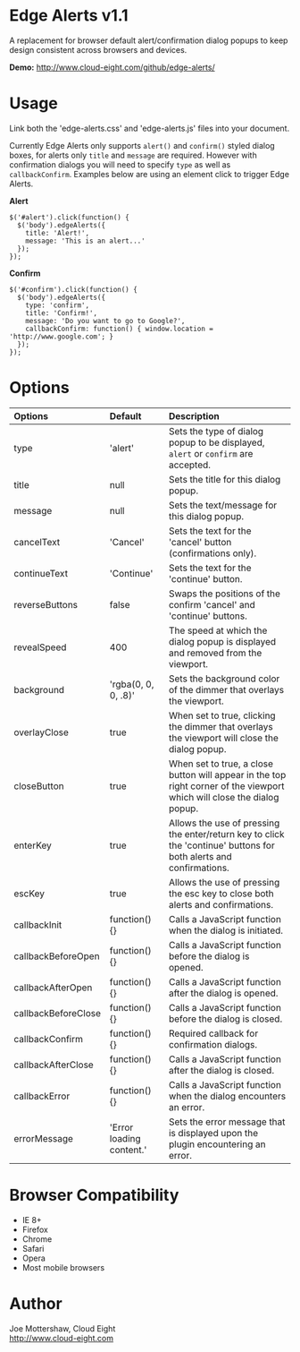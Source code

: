 Edge Alerts v1.1
================

A replacement for browser default alert/confirmation dialog popups to keep design consistent across browsers and devices.

**Demo:** http://www.cloud-eight.com/github/edge-alerts/


Usage
=====

Link both the 'edge-alerts.css' and 'edge-alerts.js' files into your document.

Currently Edge Alerts only supports `alert()` and `confirm()` styled dialog boxes, for alerts only `title` and `message` are required.
However with confirmation dialogs you will need to specify `type` as well as `callbackConfirm`.
Examples below are using an element click to trigger Edge Alerts.

**Alert**

```
$('#alert').click(function() {
  $('body').edgeAlerts({
    title: 'Alert!',
    message: 'This is an alert...'
  });
});
```

**Confirm**

```
$('#confirm').click(function() {
  $('body').edgeAlerts({
    type: 'confirm',
    title: 'Confirm!',
    message: 'Do you want to go to Google?',
    callbackConfirm: function() { window.location = 'http://www.google.com'; }
  });
});
```


Options
=======

| Options             | Default                  | Description |
|:--------------------|:-------------------------|:------------|
| type                | 'alert'                  | Sets the type of dialog popup to be displayed, `alert` or `confirm` are accepted. |
| title               | null                     | Sets the title for this dialog popup. |
| message             | null                     | Sets the text/message for this dialog popup. |
| cancelText          | 'Cancel'                 | Sets the text for the 'cancel' button (confirmations only). |
| continueText        | 'Continue'               | Sets the text for the 'continue' button. |
| reverseButtons      | false                    | Swaps the positions of the confirm 'cancel' and 'continue' buttons. |
| revealSpeed         | 400                      | The speed at which the dialog popup is displayed and removed from the viewport. |
| background          | 'rgba(0, 0, 0, .8)'      | Sets the background color of the dimmer that overlays the viewport. |
| overlayClose        | true                     | When set to true, clicking the dimmer that overlays the viewport will close the dialog popup. |
| closeButton         | true                     | When set to true, a close button will appear in the top right corner of the viewport which will close the dialog popup. |
| enterKey            | true                     | Allows the use of pressing the enter/return key to click the 'continue' buttons for both alerts and confirmations. |
| escKey              | true                     | Allows the use of pressing the esc key to close both alerts and confirmations. |
| callbackInit        | function() {}            | Calls a JavaScript function when the dialog is initiated. |
| callbackBeforeOpen  | function() {}            | Calls a JavaScript function before the dialog is opened. |
| callbackAfterOpen   | function() {}            | Calls a JavaScript function after the dialog is opened. |
| callbackBeforeClose | function() {}            | Calls a JavaScript function before the dialog is closed. |
| callbackConfirm     | function() {}            | Required callback for confirmation dialogs. |
| callbackAfterClose  | function() {}            | Calls a JavaScript function after the dialog is closed. |
| callbackError       | function() {}            | Calls a JavaScript function when the dialog encounters an error. |
| errorMessage        | 'Error loading content.' | Sets the error message that is displayed upon the plugin encountering an error. |


Browser Compatibility
=====================

<ul>
	<li>IE 8+</li>
	<li>Firefox</li>
	<li>Chrome</li>
	<li>Safari</li>
	<li>Opera</li>
	<li>Most mobile browsers</li>
</ul>


Author
======

Joe Mottershaw, Cloud Eight<br />
http://www.cloud-eight.com